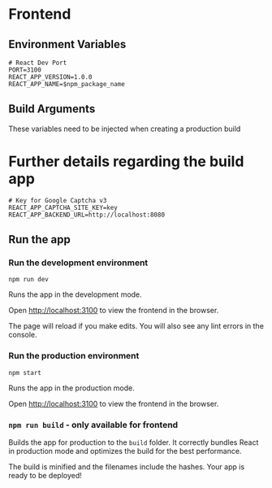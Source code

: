# Frontend


## Environment Variables

```
# React Dev Port
PORT=3100
REACT_APP_VERSION=1.0.0
REACT_APP_NAME=$npm_package_name
```

## Build Arguments

These variables need to be injected when creating a production build

# Further details regarding the build app

```
# Key for Google Captcha v3
REACT_APP_CAPTCHA_SITE_KEY=key
REACT_APP_BACKEND_URL=http://localhost:8080
```

## Run the app 

### Run the development environment 

`npm run dev`

Runs the app in the development mode.

Open [http://localhost:3100](http://localhost:3100) to view the frontend in the browser.

The page will reload if you make edits. You will also see any lint errors in the console.

### Run the production environment 

`npm start`

Runs the app in the production mode.

Open [http://localhost:3100](http://localhost:3100) to view the frontend in the browser.


### `npm run build` - only available for frontend

Builds the app for production to the `build` folder.
It correctly bundles React in production mode and optimizes the build for the best performance.

The build is minified and the filenames include the hashes. Your app is ready to be deployed!
